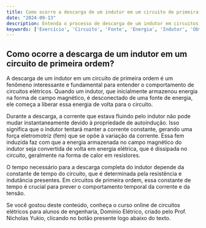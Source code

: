 ```yaml
---
title: Como ocorre a descarga de um indutor em um circuito de primeira ordem?
date: "2024-09-13"
description: Entenda o processo de descarga de um indutor em circuitos de primeira ordem.
keywords: ['Exercício', 'Circuito', 'Fonte', 'Energia', 'Indutor', 'Obtenção', 'Descarga']
---
```


## Como ocorre a descarga de um indutor em um circuito de primeira ordem?

A descarga de um indutor em um circuito de primeira ordem é um fenômeno interessante e fundamental para entender o comportamento de circuitos elétricos. Quando um indutor, que inicialmente armazenou energia na forma de campo magnético, é desconectado de uma fonte de energia, ele começa a liberar essa energia de volta para o circuito.

Durante a descarga, a corrente que estava fluindo pelo indutor não pode mudar instantaneamente devido à propriedade de autoindução. Isso significa que o indutor tentará manter a corrente constante, gerando uma força eletromotriz (fem) que se opõe à variação da corrente. Essa fem induzida faz com que a energia armazenada no campo magnético do indutor seja convertida de volta em energia elétrica, que é dissipada no circuito, geralmente na forma de calor em resistores.

O tempo necessário para a descarga completa do indutor depende da constante de tempo do circuito, que é determinada pela resistência e indutância presentes. Em circuitos de primeira ordem, essa constante de tempo é crucial para prever o comportamento temporal da corrente e da tensão.

Se você gostou deste conteúdo, conheça o curso online de circuitos elétricos para alunos de engenharia, Domínio Elétrico, criado pelo Prof. Nicholas Yukio, clicando no botão presente logo abaixo do texto.